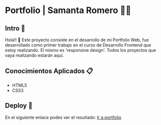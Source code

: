 # Portfolio | Samanta Romero 👩‍💻
## Intro 📌
Hola!! 👋
Este proyecto consiste en el desarrollo de mi Portfolio Web, fue desarrollado como primer trabajo en el curso de Desarrollo Frontend que estoy realizando. El mismo es 'responsive design'.
Todos los proyectos que vaya realizando estarán aquí. 
## Conocimientos Aplicados 📋
- HTML5
- CSS3
## Deploy 🚀
En el siguiente enlace podes ver el resultado:
[Ir a portfolio](https://sami1793.github.io/portfolio/)

